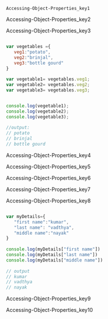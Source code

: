 ```ngMeta
Accessing-Object-Properties_key1
```

Accessing-Object-Properties_key2



Accessing-Object-Properties_key3


```javascript

var vegetables ={
   veg1:"potato",
   veg2:"brinjal",
   veg3:"bottle gourd"
}
 
var vegetable1= vegetables.veg1;
var vegetable2= vegetables.veg2;
var vegetable3= vegetables.veg3;


console.log(vegetable1);
console.log(vegetable2);
console.log(vegetable3);
 
//output:
// potato
// brinjal
// bottle gourd

```
Accessing-Object-Properties_key4


Accessing-Object-Properties_key5


Accessing-Object-Properties_key6



Accessing-Object-Properties_key7



Accessing-Object-Properties_key8


```javascript

var myDetails={
   "first name":"kumar",
   "last name": "vadthya",
   "middle name":"nayak"
}
 
console.log(myDetails["first name"])
console.log(myDetails["last name"])
console.log(myDetails["middle name"])
 
// output
// kumar
// vadthya
// nayak

```
Accessing-Object-Properties_key9


Accessing-Object-Properties_key10

